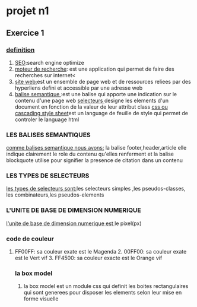 # projet n1

## Exercice 1

### <u>definition</u>
1. <u>SEO</u>:search engine optimize
2. <u>moteur de recherche</u>: est une application qui permet de faire des recherches sur internet<
3. <u>site web:</u>est un ensemble de page web et de ressources reliees par des hyperliens defini et accessible par une adresse web
4. <u>balise semantique </u>:est une balise qui apporte une indication sur le contenu d'une page web
<u>selecteurs </u>designe les elements d'un document en fonction de la valeur de leur attribut class
<u>css ou cascading style sheet</u>est un language de feuille de style qui permet de controler le language html

### LES BALISES SEMANTIQUES
<u>comme balises semantique nous avons:</u> la balise footer,header,article elle indique clairement le role du contenu qu'elles renferment et la balise blockquote utilise pour signifier la presence de citation dans un contenu

### LES TYPES DE SELECTEURS
<u>les types de selecteurs sont:</u>les selecteurs simples ,les pseudos-classes, les combinateurs,les pseudos-elements

### L'UNITE DE BASE DE DIMENSION NUMERIQUE
<u>l'unite de base de dimension numerique est </u>le pixel(px)

### code de couleur
1. FF00FF: sa couleur exate est le Magenda
   2. 00FF00: sa couleur exate est le Vert vif
   3. FF4500: sa couleur exacte est le Orange vif

    ### la box model
   1. la box model est un module css qui definit les boites rectangulaires qui sont generees pour disposer les elements selon leur mise en forme visuelle

